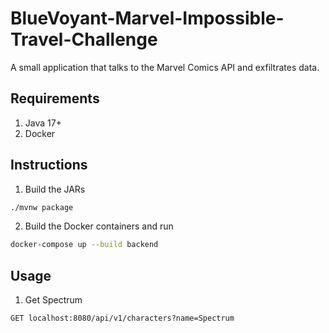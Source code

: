 # BlueVoyant-Marvel-Impossible-Travel-Challenge

A small application that talks to the Marvel Comics API and exfiltrates data.

## Requirements

1. Java 17+
2. Docker

## Instructions

1. Build the JARs

```bash
./mvnw package
```

2. Build the Docker containers and run

```bash
docker-compose up --build backend
```

## Usage

1. Get Spectrum

```
GET localhost:8080/api/v1/characters?name=Spectrum
```
